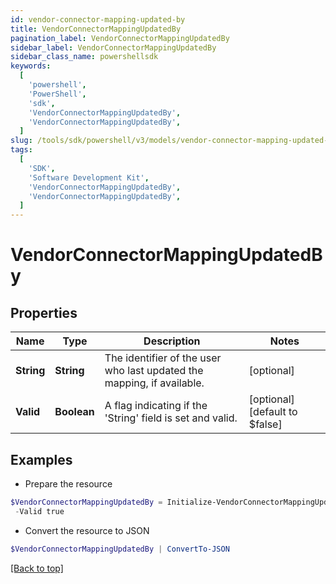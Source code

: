 ```yaml
---
id: vendor-connector-mapping-updated-by
title: VendorConnectorMappingUpdatedBy
pagination_label: VendorConnectorMappingUpdatedBy
sidebar_label: VendorConnectorMappingUpdatedBy
sidebar_class_name: powershellsdk
keywords:
  [
    'powershell',
    'PowerShell',
    'sdk',
    'VendorConnectorMappingUpdatedBy',
    'VendorConnectorMappingUpdatedBy',
  ]
slug: /tools/sdk/powershell/v3/models/vendor-connector-mapping-updated-by
tags:
  [
    'SDK',
    'Software Development Kit',
    'VendorConnectorMappingUpdatedBy',
    'VendorConnectorMappingUpdatedBy',
  ]
---
```


# VendorConnectorMappingUpdatedBy

## Properties

| Name | Type | Description | Notes |
| --- | --- | --- | --- |
| **String** | **String** | The identifier of the user who last updated the mapping, if available. | [optional] |
| **Valid** | **Boolean** | A flag indicating if the 'String' field is set and valid. | [optional] [default to $false] |

## Examples

- Prepare the resource

```powershell
$VendorConnectorMappingUpdatedBy = Initialize-VendorConnectorMappingUpdatedBy  -String user-67891 `
 -Valid true
```

- Convert the resource to JSON

```powershell
$VendorConnectorMappingUpdatedBy | ConvertTo-JSON
```

[[Back to top]](#)
